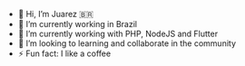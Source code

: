 - 👋 Hi, I’m Juarez 🇧🇷
- 🔭 I’m currently working in Brazil
- 🌱 I’m currently working with PHP, NodeJS and Flutter
- 👯 I’m looking to learning and collaborate in the community
- ⚡ Fun fact: I like a coffee

<!---
**strangeprojects/strangeprojects** is a ✨ special ✨ repository because its `README.md` (this file) appears on your GitHub profile.
You can click the Preview link to take a look at your changes.
--->
